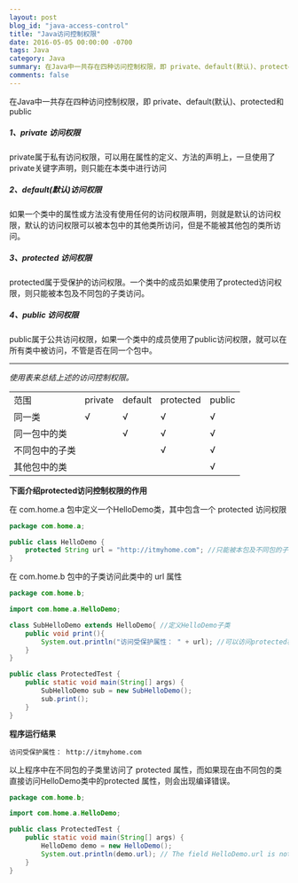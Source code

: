 ```yaml
---
layout: post
blog_id: "java-access-control"
title: "Java访问控制权限"
date: 2016-05-05 00:00:00 -0700
tags: Java
category: Java
summary: 在Java中一共存在四种访问控制权限，即 private、default(默认)、protected和public
comments: false
---
```


在Java中一共存在四种访问控制权限，即 private、default(默认)、protected和public

##### **1、private 访问权限**

private属于私有访问权限，可以用在属性的定义、方法的声明上，一旦使用了private关键字声明，则只能在本类中进行访问

##### **2、default(默认)访问权限**

如果一个类中的属性或方法没有使用任何的访问权限声明，则就是默认的访问权限，默认的访问权限可以被本包中的其他类所访问，但是不能被其他包的类所访问。

##### **3、protected 访问权限**

protected属于受保护的访问权限。一个类中的成员如果使用了protected访问权限，则只能被本包及不同包的子类访问。

##### **4、public 访问权限**

public属于公共访问权限，如果一个类中的成员使用了public访问权限，就可以在所有类中被访问，不管是否在同一个包中。

----------------

*使用表来总结上述的访问控制权限。*

<table class="table table-bordered table-striped table-condensed"> 
    <tr> 
     <td>范围</td> 
     <td>private</td>
	 <td>default</td>
	 <td>protected</td>
	 <td>public</td>
    </tr> 
	<tr> 
     <td>同一类</td> 
     <td>√</td>
	 <td>√</td>
	 <td>√</td>
	 <td>√</td>
    </tr> 
	 <tr> 
     <td>同一包中的类</td> 
     <td></td>
	 <td>√</td>
	 <td>√</td>
	 <td>√</td>
    </tr>
	<tr> 
     <td>不同包中的子类</td> 
     <td></td>
	 <td></td>
	 <td>√</td>
	 <td>√</td> 
    </tr>
	<tr> 
     <td>其他包中的类</td> 
     <td></td>
	 <td></td>
	 <td></td>
	 <td>√</td> 
    </tr>  	
</table>

**下面介绍protected访问控制权限的作用**

在 com.home.a 包中定义一个HelloDemo类，其中包含一个 protected 访问权限

```java
package com.home.a;

public class HelloDemo {
	protected String url = "http://itmyhome.com"; //只能被本包及不同包的子类访问
}
```

在 com.home.b 包中的子类访问此类中的 url 属性

```java
package com.home.b;

import com.home.a.HelloDemo;

class SubHelloDemo extends HelloDemo{ //定义HelloDemo子类
	public void print(){
		System.out.println("访问受保护属性： " + url); //可以访问protected权限
	}
}

public class ProtectedTest {
	public static void main(String[] args) {
		SubHelloDemo sub = new SubHelloDemo();
		sub.print();
	}
}
```

**程序运行结果**

```bath
访问受保护属性： http://itmyhome.com
```

以上程序中在不同包的子类里访问了 protected 属性，而如果现在由不同包的类直接访问HelloDemo类中的protected 属性，则会出现编译错误。

```java
package com.home.b;

import com.home.a.HelloDemo;

public class ProtectedTest {
	public static void main(String[] args) {
		HelloDemo demo = new HelloDemo();
		System.out.println(demo.url); // The field HelloDemo.url is not visible
	}
}
```
